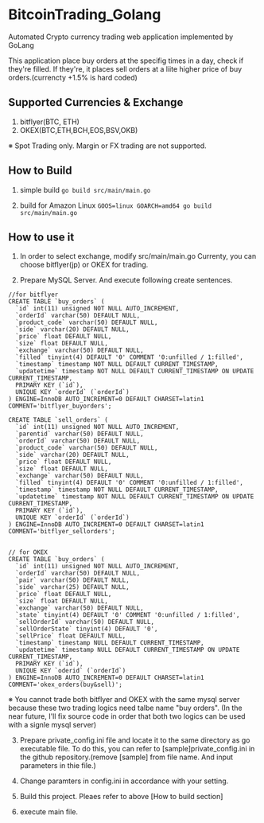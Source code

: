 # BitcoinTrading_Golang
Automated Crypto currency trading web application implemented by GoLang

This application place buy orders at the specifig times in a day, check if they're filled.
If they're, it places sell orders at a liite higher price of buy orders.(currencty +1.5% is hard coded)

## Supported Currencies & Exchange
1. bitflyer(BTC, ETH)
2. OKEX(BTC,ETH,BCH,EOS,BSV,OKB)

※ Spot Trading only. Margin or FX trading are not supported.

  
## How to Build
1. simple build
```go build src/main/main.go```

2. build for Amazon Linux
```GOOS=linux GOARCH=amd64 go build src/main/main.go```

  
## How to use it
1. In order to select exchange, modify src/main/main.go
   Currenty, you can choose bitflyer(jp) or OKEX for trading.

2. Prepare MySQL Server. And execute following create sentences.
```
//for bitflyer
CREATE TABLE `buy_orders` (
  `id` int(11) unsigned NOT NULL AUTO_INCREMENT,
  `orderId` varchar(50) DEFAULT NULL,
  `product_code` varchar(50) DEFAULT NULL,
  `side` varchar(20) DEFAULT NULL,
  `price` float DEFAULT NULL,
  `size` float DEFAULT NULL,
  `exchange` varchar(50) DEFAULT NULL,
  `filled` tinyint(4) DEFAULT '0' COMMENT '0:unfilled / 1:filled',
  `timestamp` timestamp NOT NULL DEFAULT CURRENT_TIMESTAMP,
  `updatetime` timestamp NOT NULL DEFAULT CURRENT_TIMESTAMP ON UPDATE CURRENT_TIMESTAMP,
  PRIMARY KEY (`id`),
  UNIQUE KEY `orderId` (`orderId`)
) ENGINE=InnoDB AUTO_INCREMENT=0 DEFAULT CHARSET=latin1 COMMENT='bitflyer_buyorders';

CREATE TABLE `sell_orders` (
  `id` int(11) unsigned NOT NULL AUTO_INCREMENT,
  `parentid` varchar(50) DEFAULT NULL,
  `orderId` varchar(50) DEFAULT NULL,
  `product_code` varchar(50) DEFAULT NULL,
  `side` varchar(20) DEFAULT NULL,
  `price` float DEFAULT NULL,
  `size` float DEFAULT NULL,
  `exchange` varchar(50) DEFAULT NULL,
  `filled` tinyint(4) DEFAULT '0' COMMENT '0:unfilled / 1:filled',
  `timestamp` timestamp NOT NULL DEFAULT CURRENT_TIMESTAMP,
  `updatetime` timestamp NOT NULL DEFAULT CURRENT_TIMESTAMP ON UPDATE CURRENT_TIMESTAMP,
  PRIMARY KEY (`id`),
  UNIQUE KEY `orderId` (`orderId`)
) ENGINE=InnoDB AUTO_INCREMENT=0 DEFAULT CHARSET=latin1 COMMENT='bitflyer_sellorders';


// for OKEX
CREATE TABLE `buy_orders` (
  `id` int(11) unsigned NOT NULL AUTO_INCREMENT,
  `orderId` varchar(50) DEFAULT NULL,
  `pair` varchar(50) DEFAULT NULL,
  `side` varchar(25) DEFAULT NULL,
  `price` float DEFAULT NULL,
  `size` float DEFAULT NULL,
  `exchange` varchar(50) DEFAULT NULL,
  `state` tinyint(4) DEFAULT '0' COMMENT '0:unfilled / 1:filled',
  `sellOrderId` varchar(50) DEFAULT NULL,
  `sellOrderState` tinyint(4) DEFAULT '0',
  `sellPrice` float DEFAULT NULL,
  `timestamp` timestamp NULL DEFAULT CURRENT_TIMESTAMP,
  `updatetime` timestamp NULL DEFAULT CURRENT_TIMESTAMP ON UPDATE CURRENT_TIMESTAMP,
  PRIMARY KEY (`id`),
  UNIQUE KEY `oderid` (`orderId`)
) ENGINE=InnoDB AUTO_INCREMENT=0 DEFAULT CHARSET=latin1 COMMENT='okex_orders(buy&sell)';
```

※ You cannot trade both bitflyer and OKEX with the same mysql server because these two trading logics need talbe name "buy orders". (In the near future, I'll fix source code in order that both two logics can be used with a signle mysql server)

3. Prepare private_config.ini file and locate it to the same directory as go executable file. 
   To do this, you can refer to [sample]private_config.ini in the github repository.(remove [sample] from file name. And input parameters in thie file.)
   
4. Change paramters in config.ini in accordance with your setting.

5. Build this project. Pleaes refer to above [How to build section]

6. execute main file.


